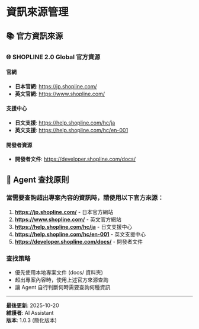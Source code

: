 # 資訊來源管理

## 📚 官方資訊來源

### 🌐 SHOPLINE 2.0 Global 官方資源

#### 官網
- **日本官網**: https://jp.shopline.com/
- **英文官網**: https://www.shopline.com/

#### 支援中心
- **日文支援**: https://help.shopline.com/hc/ja
- **英文支援**: https://help.shopline.com/hc/en-001

#### 開發者資源
- **開發者文件**: https://developer.shopline.com/docs/

## 🎯 Agent 查找原則

### 當需要查詢超出專案內容的資訊時，請使用以下官方來源：

1. **https://jp.shopline.com/** - 日本官方網站
2. **https://www.shopline.com/** - 英文官方網站
3. **https://help.shopline.com/hc/ja** - 日文支援中心
4. **https://help.shopline.com/hc/en-001** - 英文支援中心
5. **https://developer.shopline.com/docs/** - 開發者文件

### 查找策略
- 優先使用本地專案文件 (docs/ 資料夾)
- 超出專案內容時，使用上述官方來源查詢
- 讓 Agent 自行判斷何時需要查詢何種資訊

---

**最後更新**: 2025-10-20  
**維護者**: AI Assistant  
**版本**: 1.0.3 (簡化版本)
